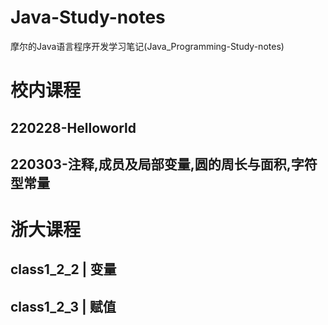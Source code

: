 # Java-Study-notes
摩尔的Java语言程序开发学习笔记(Java_Programming-Study-notes)

# 校内课程
## 220228-Helloworld
## 220303-注释,成员及局部变量,圆的周长与面积,字符型常量

# 浙大课程
## class1_2_2 | 变量
## class1_2_3 | 赋值
